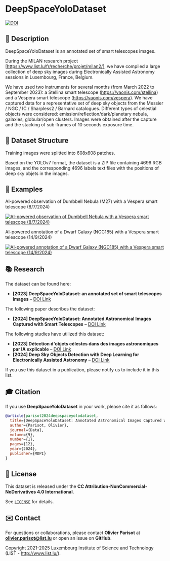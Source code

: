 # DeepSpaceYoloDataset

[![DOI](https://zenodo.org/badge/DOI/10.5281/zenodo.8387071.svg)](https://doi.org/10.5281/zenodo.8387071)

## 📖 Description

DeepSpaceYoloDataset is an annotated set of smart telescopes images.

During the MILAN research project [https://www.list.lu/fr/recherche/projet/milan2/], we have compiled a large collection of deep sky images during Electronically Assisted Astronomy sessions in Luxembourg, France, Belgium.

We have used two instruments for several months (from March 2022 to September 2023): a Stellina smart telescope (https://vaonis.com/stellina) and a Vespera smart telescope (https://vaonis.com/vespera). We have captured data for a representative set of deep sky objects from the Messier / NGC / IC / Sharpless2 / Barnard catalogues. Different types of celestial objects were considered: emission/reflection/dark/planetary nebula, galaxies, globular/open clusters. Images were obtained after the capture and the stacking of sub-frames of 10 seconds exposure time. 


## 📜 Dataset Structure

Training images were splitted into 608x608 patches. 

Based on the YOLOv7 format, the dataset is a ZIP file containing 4696 RGB images, and the corresponding 4696 labels text files with the positions of deep sky objets in the images.


## 📑 Examples

AI-powered observation of Dumbbell Nebula (M27) with a Vespera smart telescope (8/7/2024)

[![AI-powered observation of Dumbbell Nebula with a Vespera smart telescope (8/7/2024)](https://img.youtube.com/vi/R0H--9pOwv0/0.jpg)](https://www.youtube.com/watch?v=R0H--9pOwv0)

AI-powered annotation of a Dwarf Galaxy (NGC185) with a Vespera smart telescope (14/9/2024)

[![AI-powered annotation of a Dwarf Galaxy (NGC185) with a Vespera smart telescope (14/9/2024)](https://img.youtube.com/vi/VgeiGNtPsVw/0.jpg)](https://www.youtube.com/watch?v=VgeiGNtPsVw)


## 📚 Research

The dataset can be found here:

- **[2023] DeepSpaceYoloDataset: an annotated set of smart telescopes images** – [DOI Link](https://doi.org/10.5281/zenodo.8387071) 

The following paper describes the dataset:

- **[2024] DeepSpaceYoloDataset: Annotated Astronomical Images Captured with Smart Telescopes** – [DOI Link](https://doi.org/10.3390/data9010012) 

The following studies have utilized this dataset:

- **[2023] Détection d'objets célestes dans des images astronomiques par IA explicable** – [DOI Link](https://doi.org/10.48550/arXiv.2311.10592)  
- **[2024] Deep Sky Objects Detection with Deep Learning for Electronically Assisted Astronomy** – [DOI Link](https://doi.org/10.3390/astronomy3020009)  

If you use this dataset in a publication, please notify us to include it in this list.

## 🎓 Citation

If you use **DeepSpaceYoloDataset** in your work, please cite it as follows:

```bibtex
@article{parisot2024deepspaceyolodataset,
  title={DeepSpaceYoloDataset: Annotated Astronomical Images Captured with Smart Telescopes},
  author={Parisot, Olivier},
  journal={Data},
  volume={9},
  number={1},
  pages={12},
  year={2024},
  publisher={MDPI}
}
```

## 📝 License

This dataset is released under the **CC Attribution-NonCommercial-NoDerivatives 4.0 International**. 

See [`LICENSE`](https://zenodo.org/records/8387071/files/LICENCE.txt?download=1) for details.


## ✉️ Contact

For questions or collaborations, please contact **Olivier Parisot** at **olivier.parisot@list.lu** or open an issue on **GitHub**.

Copyright 2021-2025 Luxembourg Institute of Science and Technology (LIST - http://www.list.lu/).

